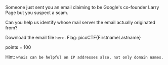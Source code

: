 Someone just sent you an email claiming to be Google's co-founder Larry Page but you suspect a scam. 

Can you help us identify whose mail server the email actually originated from? 

Download the email file `here`. Flag: picoCTF{FirstnameLastname}

points = 100

Hint: `whois can be helpful on IP addresses also, not only domain names.`
